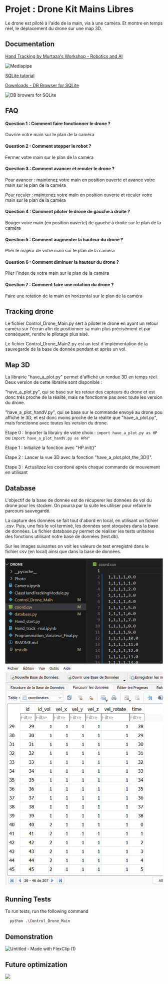 
# Projet : Drone Kit Mains Libres

Le drone est piloté à l'aide de la main, via à une caméra.
Et montre en temps réel, le déplacement du drone sur une map 3D.




## Documentation

[Hand Tracking by Murtaza's Workshop - Robotics and AI ](https://www.youtube.com/watch?v=NZde8Xt78Iw)

![Mediapipe](https://cdn.statically.io/img/media.geeksforgeeks.org/wp-content/uploads/20210802154942/HandLandmarks.png)

[SQLite tutorial](https://www.sqlitetutorial.net)

[Downloads - DB Browser for SQLite](https://sqlitebrowser.org/dl/)

![DB browers for SQLite](https://s.getwinpcsoft.com/screenshots/6080/6080575_1.jpg)
## FAQ

#### Question 1 : Comment faire fonctionner le drone ?

Ouvrire votre main sur le plan de la caméra

#### Question 2 : Comment stopper le robot ?

Fermer votre main sur le plan de la caméra

#### Question 3 : Comment avancer et reculer le drone ? 

Pour avancer : maintenez votre main en position ouverte et avance votre main sur le plan de la caméra

Pour reculer : maintenez votre main en position ouverte et reculer votre main sur le plan de la caméra

#### Question 4 : Comment piloter le drone de gauche à droite ? 

Bouger votre main (en position ouverte) de gauche à droite sur le plan de la caméra

#### Question 5 : Comment augmenter la hauteur du drone ?

Plier le majeur de votre main sur le plan de la caméra

#### Question 6 : Comment diminuer la hauteur du drone ? 

Plier l'index de votre main sur le plan de la caméra

#### Question 7 : Comment faire une rotation du drone ?

Faire une rotation de la main en horizontal sur le plan de la caméra

## Tracking drone

Le fichier Control_Drone_Main.py sert à piloter le drone en ayant un retour caméra sur l'écran afin de positionner sa main plus précisément et par conséquent, rendre le pilotage plus aisé.

Le fichier Control_Drone_Main2.py est un test d'implémentation de la sauvegarde de la base de donnée pendant et après un vol.

## Map 3D

La librairie "have_a_plot.py" permet d'affiché un rendue 3D en temps réel. Deux version de cette librairie sont disponible : 

"have_a_plot.py", qui se base sur les retour des capteurs du drone et est donc trés proche de la réalité, mais ne fonctionne pas avec toute les version du drone.

"have_a_plot_handV.py", qui se base sur le commande envoyé au drone pou affiché le 3D, et est donc moins proche de la réalité que "have_a_plot.py", mais fonctionne avec toutes les version du drone.

Etape 0 :
  Importer la librairy de votre choix : 
    ```import have_a_plot.py as HP```
                ou
    ```import have_a_plot_handV.py as HPH"```
    
Etape 1 : 
  Initializé la fonction avec "HP.init()"
  
Etape 2 :
  Lancer la vue 3D avec la fonction "have_a_plot.plot_the_3D()".

Etape 3 : 
  Actualizez les coordoné aprés chaque commande de mouvement en utilisant 

## Database
L'objectif de la base de donnée est de récuperer les données de vol du drone pour les stocker. On pourra par la suite les utiliser pour refaire le parcours sauvegardé.

La capture des données se fait tout d'abord en local, en utilisant un fichier .csv. Puis, une fois le vol terminé, les données sont stoquées dans la base de données.
Le fichier database.py permet de réaliser les tests unitaires des fonctions utilisant notre base de données (test.db).

Sur les images suivantes on voit les valeurs de test enregistré dans le fichier csv (en local) ainsi que dans la base de données.

![Image du fichier csv](Photo/image_donnee_local.png)
![Image de la table dans la base de donnée](Photo/image_donnee_sur_db.png)
## Running Tests

To run tests, run the following command

```bash
  python .\Control_Drone_Main
```


## Demonstration

![Untitled ‑ Made with FlexClip (1)](https://github.com/Jcosialls/drone/assets/119425942/cfd56459-cef8-4762-8180-af7dca581747)


## Future optimization
![](https://th.bing.com/th/id/R.7690812238d0a57a7decd48c57411962?rik=Q95wngrWbuX3ag&pid=ImgRaw&r=0) 
